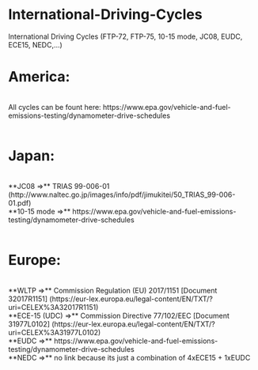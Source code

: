 # International-Driving-Cycles
International Driving Cycles (FTP-72, FTP-75, 10-15 mode, JC08, EUDC, ECE15, NEDC,...)


# America:
<br>
All cycles can be fount here: https://www.epa.gov/vehicle-and-fuel-emissions-testing/dynamometer-drive-schedules
<br>
<br>

# Japan:
<br>
**JC08  =>**  TRIAS 99-006-01 (http://www.naltec.go.jp/images/info/pdf/jimukitei/50_TRIAS_99-006-01.pdf)
<br>
**10-15 mode  =>**  https://www.epa.gov/vehicle-and-fuel-emissions-testing/dynamometer-drive-schedules
<br>
<br>

# Europe:
<br>
**WLTP  =>**  Commission Regulation (EU) 2017/1151 [Document 32017R1151] (https://eur-lex.europa.eu/legal-content/EN/TXT/?uri=CELEX%3A32017R1151)
<br>
**ECE-15 (UDC)  =>**  Commission Directive 77/102/EEC [Document 31977L0102] (https://eur-lex.europa.eu/legal-content/EN/TXT/?uri=CELEX%3A31977L0102)
<br>
**EUDC  =>**  https://www.epa.gov/vehicle-and-fuel-emissions-testing/dynamometer-drive-schedules
<br>
**NEDC  =>**  no link because its just a combination of 4xECE15 + 1xEUDC

